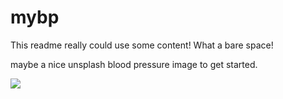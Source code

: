 # mybp
This readme really could use some content! What a bare space!


maybe a nice unsplash blood pressure image to get started.

![](https://source.unsplash.com/photos/i1iqQRLULlg)